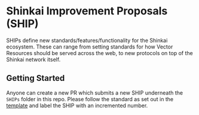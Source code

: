 # Shinkai Improvement Proposals (SHIP)

SHIPs define new standards/features/functionality for the Shinkai ecosystem. These can range from setting standards for how Vector Resources should be served across the web, to new protocols on top of the Shinkai network itself.

## Getting Started

Anyone can create a new PR which submits a new SHIP underneath the `SHIPs` folder in this repo. Please follow the standard as set out in the [template](/template-ship.md) and label the SHIP with an incremented number.
